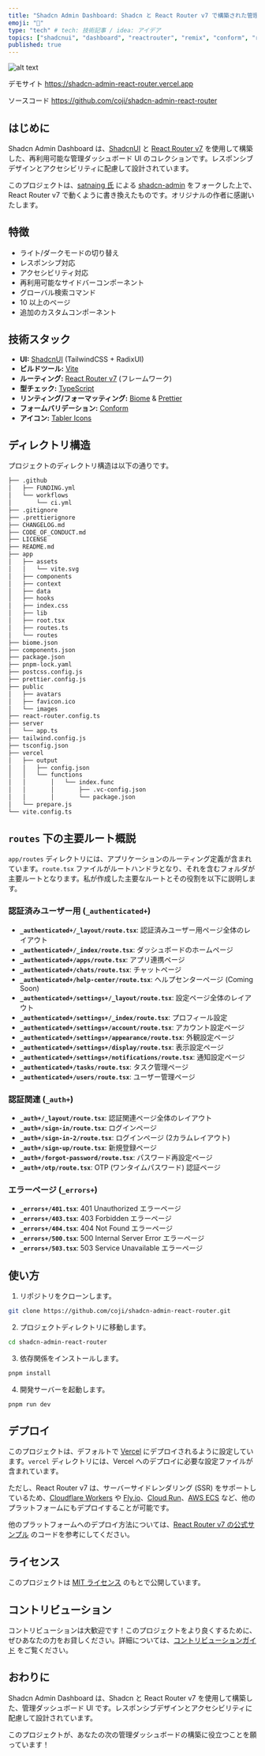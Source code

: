 ```yaml
---
title: "Shadcn Admin Dashboard: Shadcn と React Router v7 で構築された管理ダッシュボード UI"
emoji: "🚀"
type: "tech" # tech: 技術記事 / idea: アイデア
topics: ["shadcnui", "dashboard", "reactrouter", "remix", "conform", "react"]
published: true
---
```



![alt text](https://github.com/coji/shadcn-admin-react-router/blob/main/public/images/shadcn-admin.png?raw=true)

デモサイト
https://shadcn-admin-react-router.vercel.app

ソースコード
https://github.com/coji/shadcn-admin-react-router

## はじめに

Shadcn Admin Dashboard は、[ShadcnUI](https://ui.shadcn.com) と [React Router v7](https://reactrouter.com/) を使用して構築した、再利用可能な管理ダッシュボード UI のコレクションです。レスポンシブデザインとアクセシビリティに配慮して設計されています。

このプロジェクトは、[satnaing 氏](https://github.com/satnaing) による [shadcn-admin](https://github.com/satnaing/shadcn-admin) をフォークした上で、React Router v7 で動くように書き換えたものです。オリジナルの作者に感謝いたします。

## 特徴

- ライト/ダークモードの切り替え
- レスポンシブ対応
- アクセシビリティ対応
- 再利用可能なサイドバーコンポーネント
- グローバル検索コマンド
- 10 以上のページ
- 追加のカスタムコンポーネント

## 技術スタック

- **UI:** [ShadcnUI](https://ui.shadcn.com) (TailwindCSS + RadixUI)
- **ビルドツール:** [Vite](https://vitejs.dev/)
- **ルーティング:** [React Router v7](https://reactrouter.com/en/main) (フレームワーク)
- **型チェック:** [TypeScript](https://www.typescriptlang.org/)
- **リンティング/フォーマッティング:** [Biome](https://biomejs.dev/) & [Prettier](https://prettier.io/)
- **フォームバリデーション:** [Conform](https://conform.guide/)
- **アイコン:** [Tabler Icons](https://tabler.io/icons)

## ディレクトリ構造

プロジェクトのディレクトリ構造は以下の通りです。

```sh
├── .github
│   ├── FUNDING.yml
│   └── workflows
│       └── ci.yml
├── .gitignore
├── .prettierignore
├── CHANGELOG.md
├── CODE_OF_CONDUCT.md
├── LICENSE
├── README.md
├── app
│   ├── assets
│   │   └── vite.svg
│   ├── components
│   ├── context
│   ├── data
│   ├── hooks
│   ├── index.css
│   ├── lib
│   ├── root.tsx
│   ├── routes.ts
│   └── routes
├── biome.json
├── components.json
├── package.json
├── pnpm-lock.yaml
├── postcss.config.js
├── prettier.config.js
├── public
│   ├── avatars
│   ├── favicon.ico
│   └── images
├── react-router.config.ts
├── server
│   └── app.ts
├── tailwind.config.js
├── tsconfig.json
├── vercel
│   ├── output
│   │   ├── config.json
│   │   └── functions
│   │       │   └── index.func
│   │       │       ├── .vc-config.json
│   │       │       └── package.json
│   └── prepare.js
└── vite.config.ts
```

## `routes` 下の主要ルート概説

`app/routes` ディレクトリには、アプリケーションのルーティング定義が含まれています。`route.tsx` ファイルがルートハンドラとなり、それを含むフォルダが主要ルートとなります。私が作成した主要なルートとその役割を以下に説明します。

### 認証済みユーザー用 (`_authenticated+`)

- **`_authenticated+/_layout/route.tsx`**: 認証済みユーザー用ページ全体のレイアウト
- **`_authenticated+/_index/route.tsx`**: ダッシュボードのホームページ
- **`_authenticated+/apps/route.tsx`**: アプリ連携ページ
- **`_authenticated+/chats/route.tsx`**: チャットページ
- **`_authenticated+/help-center/route.tsx`**: ヘルプセンターページ (Coming Soon)
- **`_authenticated+/settings+/_layout/route.tsx`**: 設定ページ全体のレイアウト
- **`_authenticated+/settings+/_index/route.tsx`**: プロフィール設定
- **`_authenticated+/settings+/account/route.tsx`**: アカウント設定ページ
- **`_authenticated+/settings+/appearance/route.tsx`**: 外観設定ページ
- **`_authenticated+/settings+/display/route.tsx`**: 表示設定ページ
- **`_authenticated+/settings+/notifications/route.tsx`**: 通知設定ページ
- **`_authenticated+/tasks/route.tsx`**: タスク管理ページ
- **`_authenticated+/users/route.tsx`**: ユーザー管理ページ

### 認証関連 (`_auth+`)

- **`_auth+/_layout/route.tsx`**: 認証関連ページ全体のレイアウト
- **`_auth+/sign-in/route.tsx`**: ログインページ
- **`_auth+/sign-in-2/route.tsx`**: ログインページ (2カラムレイアウト)
- **`_auth+/sign-up/route.tsx`**: 新規登録ページ
- **`_auth+/forgot-password/route.tsx`**: パスワード再設定ページ
- **`_auth+/otp/route.tsx`**: OTP (ワンタイムパスワード) 認証ページ

### エラーページ (`_errors+`)

- **`_errors+/401.tsx`**: 401 Unauthorized エラーページ
- **`_errors+/403.tsx`**: 403 Forbidden エラーページ
- **`_errors+/404.tsx`**: 404 Not Found エラーページ
- **`_errors+/500.tsx`**: 500 Internal Server Error エラーページ
- **`_errors+/503.tsx`**: 503 Service Unavailable エラーページ

## 使い方

1. リポジトリをクローンします。

```bash
git clone https://github.com/coji/shadcn-admin-react-router.git
```

2. プロジェクトディレクトリに移動します。

```bash
cd shadcn-admin-react-router
```

3. 依存関係をインストールします。

```bash
pnpm install
```

4. 開発サーバーを起動します。

```bash
pnpm run dev
```

## デプロイ

このプロジェクトは、デフォルトで [Vercel](https://vercel.com) にデプロイされるように設定しています。`vercel` ディレクトリには、Vercel へのデプロイに必要な設定ファイルが含まれています。

ただし、React Router v7 は、サーバーサイドレンダリング (SSR) をサポートしているため、[Cloudflare Workers](https://workers.cloudflare.com/) や [Fly.io](https://fly.io/)、[Cloud Run](https://cloud.google.com/run)、[AWS ECS](https://aws.amazon.com/ecs/) など、他のプラットフォームにもデプロイすることが可能です。

他のプラットフォームへのデプロイ方法については、[React Router v7 の公式サンプル](https://github.com/remix-run/react-router-templates) のコードを参考にしてください。

## ライセンス

このプロジェクトは [MIT ライセンス](https://choosealicense.com/licenses/mit/) のもとで公開しています。

## コントリビューション

コントリビューションは大歓迎です！このプロジェクトをより良くするために、ぜひあなたの力をお貸しください。詳細については、[コントリビューションガイド](https://github.com/coji/shadcn-admin-react-router/blob/main/CODE_OF_CONDUCT.md) をご覧ください。

## おわりに

Shadcn Admin Dashboard は、Shadcn と React Router v7 を使用して構築した、管理ダッシュボード UI です。レスポンシブデザインとアクセシビリティに配慮して設計されています。

このプロジェクトが、あなたの次の管理ダッシュボードの構築に役立つことを願っています！
